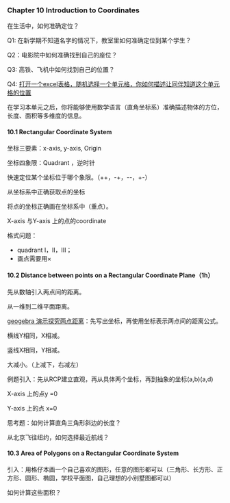 ### Chapter 10 Introduction to Coordinates

在生活中，如何准确定位？

Q1: 在新学期不知道名字的情况下，教室里如何准确定位到某个学生？

Q2：电影院中如何准确找到自己的座位？

Q3: 高铁、飞机中如何找到自己的位置？

Q4: [打开一个excel表格，随机选择一个单元格，你如何描述让同伴知道这个单元格的位置](https://powacademy-my.sharepoint.com/:x:/g/personal/wade_wei_asjnu_com/EaXTXLIxVgRFon138yH4omAB1iQvQJgFCiAlb4vmnd1bHg?e=rNEqaU)

在学习本单元之后，你将能够使用数学语言（直角坐标系）准确描述物体的方位，长度、面积等多维度的信息。

#### 10.1 Rectangular Coordinate System

坐标三要素：x-axis, y-axis, Origin

坐标四象限：Quadrant ，逆时针

快速定位某个坐标位于哪个象限。（++，-+，--，+-）

从坐标系中正确获取点的坐标

将点的坐标正确画在坐标系中（重点）。

X-axis 与Y-axis 上的点的coordinate

格式问题：

- quadrant I，II，III；
- 画点需要用×





#### 10.2 Distance between points on a Rectangular Coordinate Plane（1h）

先从数轴引入两点间的距离。

从一维到二维平面距离。

[geogebra 演示探究两点距离](https://www.geogebra.org/m/e5aucu4p)：先写出坐标，再使用坐标表示两点间的距离公式。

横线Y相同，X相减。

竖线X相同，Y相减。

大减小。（上减下，右减左）

例题引入：先从RCP建立直观，再从具体两个坐标，再到抽象的坐标(a,b)(a,d)

X-axis 上的点y =0

Y-axis 上的点 x=0

思考题：如何计算直角三角形斜边的长度？

从北京飞往纽约，如何选择最近航线？









#### 10.3 Area of Polygons on a Rectangular Coordinate System 

引入：用格仔本画一个自己喜欢的图形，任意的图形都可以（三角形、长方形、正方形、圆形、椭圆，学校平面图，自己理想的小别墅图都可以）

如何计算这些面积？






